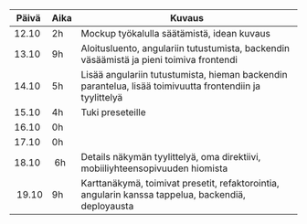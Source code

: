 | Päivä | Aika | Kuvaus 
| ----- | ---- | -------
| 12.10 | 2h   | Mockup työkalulla säätämistä, idean kuvaus
| 13.10 | 9h   | Aloitusluento, angulariin tutustumista, backendin väsäämistä ja pieni toimiva frontendi
| 14.10 | 5h   | Lisää angulariin tutustumista, hieman backendin parantelua, lisää toimivuutta frontendiin ja tyylittelyä
| 15.10 | 4h   | Tuki preseteille
| 16.10 | 0h   |
| 17.10 | 0h   |
| 18.10 | 6h   | Details näkymän tyylittelyä, oma direktiivi, mobiiliyhteensopivuuden hiomista
| 19.10 | 9h   | Karttanäkymä, toimivat presetit, refaktorointia, angularin kanssa tappelua, backendiä, deployausta